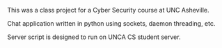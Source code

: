 This was a class project for a Cyber Security course at UNC Asheville.

Chat application written in python using sockets, daemon threading, etc. 

Server script is designed to run on UNCA CS student server.
